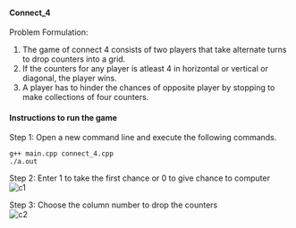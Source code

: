 #### Connect_4
Problem Formulation: <br>
1. The game of connect 4 consists of two players that take alternate turns to drop counters into a grid. <br>
2. If the counters for any player is atleast 4 in horizontal or vertical or diagonal, the player wins. <br>
3. A player has to hinder the chances of opposite player by stopping to make collections of four counters. 


#### Instructions to run the game
Step 1: Open a new command line and execute the following commands. <br>
```
g++ main.cpp connect_4.cpp  
./a.out 
```
Step 2: Enter 1 to take the first chance or 0 to give chance to computer <br>
![c1](https://user-images.githubusercontent.com/13369817/123522581-58fc6b80-d6be-11eb-9b0b-051f237558de.png)


Step 3: Choose the column number to drop the counters <br>
![c2](https://user-images.githubusercontent.com/13369817/123522584-5f8ae300-d6be-11eb-9531-607b1d2b384c.png)

